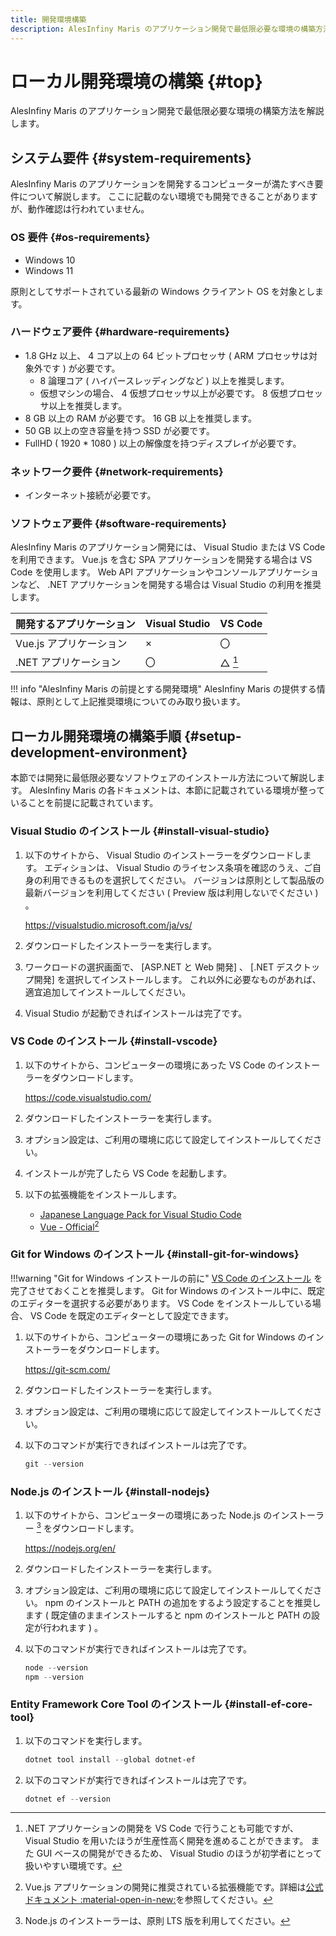 ```yaml
---
title: 開発環境構築
description: AlesInfiny Maris のアプリケーション開発で最低限必要な環境の構築方法を解説します。
---
```


# ローカル開発環境の構築 {#top}

AlesInfiny Maris のアプリケーション開発で最低限必要な環境の構築方法を解説します。

## システム要件 {#system-requirements}

AlesInfiny Maris のアプリケーションを開発するコンピューターが満たすべき要件について解説します。
ここに記載のない環境でも開発できることがありますが、動作確認は行われていません。

### OS 要件 {#os-requirements}

- Windows 10
- Windows 11

原則としてサポートされている最新の Windows クライアント OS を対象とします。

### ハードウェア要件 {#hardware-requirements}

- 1.8 GHz 以上、 4 コア以上の 64 ビットプロセッサ ( ARM プロセッサは対象外です ) が必要です。
    - 8 論理コア ( ハイパースレッディングなど ) 以上を推奨します。
    - 仮想マシンの場合、 4 仮想プロセッサ以上が必要です。 8 仮想プロセッサ以上を推奨します。
- 8 GB 以上の RAM が必要です。 16 GB 以上を推奨します。
- 50 GB 以上の空き容量を持つ SSD が必要です。
- FullHD ( 1920 * 1080 ) 以上の解像度を持つディスプレイが必要です。

### ネットワーク要件 {#network-requirements}

- インターネット接続が必要です。

### ソフトウェア要件 {#software-requirements}

AlesInfiny Maris のアプリケーション開発には、 Visual Studio または VS Code を利用できます。
Vue.js を含む SPA アプリケーションを開発する場合は VS Code を使用します。
Web API アプリケーションやコンソールアプリケーションなど、 .NET アプリケーションを開発する場合は Visual Studio の利用を推奨します。

| 開発するアプリケーション | Visual Studio | VS Code |
| ------------------------ | ------------- | ------- |
| Vue.js アプリケーション  | ×            | 〇      |
| .NET アプリケーション    | 〇            | △ [^1] |

!!! info "AlesInfiny Maris の前提とする開発環境"
    AlesInfiny Maris の提供する情報は、原則として上記推奨環境についてのみ取り扱います。

## ローカル開発環境の構築手順 {#setup-development-environment}

本節では開発に最低限必要なソフトウェアのインストール方法について解説します。
AlesInfiny Maris の各ドキュメントは、本節に記載されている環境が整っていることを前提に記載されています。

### Visual Studio のインストール {#install-visual-studio}

1. 以下のサイトから、 Visual Studio のインストーラーをダウンロードします。
   エディションは、 Visual Studio のライセンス条項を確認のうえ、ご自身の利用できるものを選択してください。
   バージョンは原則として製品版の最新バージョンを利用してください ( Preview 版は利用しないでください ) 。

    <https://visualstudio.microsoft.com/ja/vs/>

1. ダウンロードしたインストーラーを実行します。
1. ワークロードの選択画面で、 [ASP.NET と Web 開発] 、 [.NET デスクトップ開発] を選択してインストールします。
   これ以外に必要なものがあれば、適宜追加してインストールしてください。
1. Visual Studio が起動できればインストールは完了です。

### VS Code のインストール {#install-vscode}

1. 以下のサイトから、コンピューターの環境にあった VS Code のインストーラーをダウンロードします。

    <https://code.visualstudio.com/>

1. ダウンロードしたインストーラーを実行します。
1. オプション設定は、ご利用の環境に応じて設定してインストールしてください。
1. インストールが完了したら VS Code を起動します。
1. 以下の拡張機能をインストールします。

    - [Japanese Language Pack for Visual Studio Code](https://marketplace.visualstudio.com/items?itemName=MS-CEINTL.vscode-language-pack-ja)
    - [Vue - Official](https://marketplace.visualstudio.com/items?itemName=Vue.volar)[^2]

### Git for Windows のインストール {#install-git-for-windows}

!!!warning "Git for Windows インストールの前に"
    [VS Code のインストール](#install-vscode) を完了させておくことを推奨します。
    Git for Windows のインストール中に、既定のエディターを選択する必要があります。
    VS Code をインストールしている場合、 VS Code を既定のエディターとして設定できます。

1. 以下のサイトから、コンピューターの環境にあった Git for Windows のインストーラーをダウンロードします。

    <https://git-scm.com/>

1. ダウンロードしたインストーラーを実行します。
1. オプション設定は、ご利用の環境に応じて設定してインストールしてください。
1. 以下のコマンドが実行できればインストールは完了です。

    ```ps1 title="Git for Windows のバージョン確認"
    git --version
    ```

### Node.js のインストール {#install-nodejs}

1. 以下のサイトから、コンピューターの環境にあった Node.js のインストーラー [^3] をダウンロードします。

    <https://nodejs.org/en/>

1. ダウンロードしたインストーラーを実行します。
1. オプション設定は、ご利用の環境に応じて設定してインストールしてください。
   npm のインストールと PATH の追加をするよう設定することを推奨します ( 既定値のままインストールすると npm のインストールと PATH の設定が行われます ) 。
1. 以下のコマンドが実行できればインストールは完了です。

    ```ps1 title="Node.js と npm のバージョン確認"
    node --version
    npm --version
    ```

### Entity Framework Core Tool のインストール {#install-ef-core-tool}

1. 以下のコマンドを実行します。

    ```ps1 title="Entity Framework Core Tool のインストール"
    dotnet tool install --global dotnet-ef
    ```

1. 以下のコマンドが実行できればインストールは完了です。

    ```ps1 title="Entity Framework Core Tool のバージョン確認"
    dotnet ef --version
    ```

[^1]:
    .NET アプリケーションの開発を VS Code で行うことも可能ですが、 Visual Studio を用いたほうが生産性高く開発を進めることができます。
    また GUI ベースの開発ができるため、 Visual Studio のほうが初学者にとって扱いやすい環境です。
[^2]:
    Vue.js アプリケーションの開発に推奨されている拡張機能です。詳細は[公式ドキュメント :material-open-in-new:](https://ja.vuejs.org/guide/scaling-up/tooling#ide-support)を参照してください。
[^3]:
    Node.js のインストーラーは、原則 LTS 版を利用してください。
